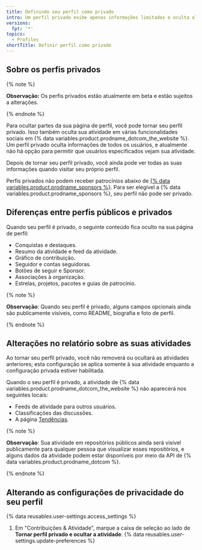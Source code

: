 ```yaml
---
title: Definindo seu perfil como privado
intro: Um perfil privado exibe apenas informações limitadas e oculta algumas atividades.
versions:
  fpt: '*'
topics:
  - Profiles
shortTitle: Definir perfil como privado
---
```


## Sobre os perfis privados

{% note %}

**Observação:** Os perfis privados estão atualmente em beta e estão sujeitos a alterações.

{% endnote %}

Para ocultar partes da sua página de perfil, você pode tornar seu perfil privado. Isso também oculta sua atividade em várias funcionalidades sociais em {% data variables.product.prodname_dotcom_the_website %}. Um perfil privado oculta informações de todos os usuários, e atualmente não há opção para permitir que usuários especificados vejam sua atividade.

Depois de tornar seu perfil privado, você ainda pode ver todas as suas informações quando visitar seu próprio perfil.

Perfis privados não podem receber patrocínios abaixo de [{% data variables.product.prodname_sponsors %}](/sponsors/getting-started-with-github-sponsors/about-github-sponsors). Para ser elegível a {% data variables.product.prodname_sponsors %}, seu perfil não pode ser privado.

## Diferenças entre perfis públicos e privados

Quando seu perfil é privado, o seguinte conteúdo fica oculto na sua página de perfil:

- Conquistas e destaques.
- Resumo da atividade e feed da atividade.
- Gráfico de contribuição.
- Seguidor e contas seguidoras.
- Botões de seguir e Sponsor.
- Associações à organização.
- Estrelas, projetos, pacotes e guias de patrocínio.

{% note %}

**Observação**: Quando seu perfil é privado, alguns campos opcionais ainda são publicamente visíveis, como README, biografia e foto de perfil.

{% endnote %}

## Alterações no relatório sobre as suas atividades

Ao tornar seu perfil privado, você não removerá ou ocultará as atividades anteriores; esta configuração se aplica somente à sua atividade enquanto a configuração privada estiver habilitada.

Quando o seu perfil é privado, a atividade de {% data variables.product.prodname_dotcom_the_website %} não aparecerá nos seguintes locais:

- Feeds de atividade para outros usuários.
- Classificações das discussões.
- A página [Tendências](https://github.com/trending).

{% note %}

**Observação**: Sua atividade em repositórios públicos ainda será visível publicamente para qualquer pessoa que visualizar esses repositórios, e alguns dados da atividade podem estar disponíveis por meio da API de {% data variables.product.prodname_dotcom %}.

{% endnote %}

## Alterando as configurações de privacidade do seu perfil

{% data reusables.user-settings.access_settings %}
1. Em "Contribuições & Atividade", marque a caixa de seleção ao lado de **Tornar perfil privado e ocultar a atividade**.
{% data reusables.user-settings.update-preferences %}
